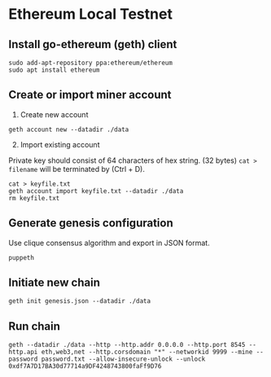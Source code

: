 # Ethereum Local Testnet

## Install go-ethereum (geth) client

```
sudo add-apt-repository ppa:ethereum/ethereum
sudo apt install ethereum
```

## Create or import miner account

1. Create new account

```
geth account new --datadir ./data
```

2. Import existing account

Private key should consist of 64 characters of hex string. (32 bytes)
`cat > filename` will be terminated by (Ctrl + D).

```
cat > keyfile.txt
geth account import keyfile.txt --datadir ./data
rm keyfile.txt
```

## Generate genesis configuration

Use clique consensus algorithm and export in JSON format.

```
puppeth
```

## Initiate new chain

```
geth init genesis.json --datadir ./data
```

## Run chain

```
geth --datadir ./data --http --http.addr 0.0.0.0 --http.port 8545 --http.api eth,web3,net --http.corsdomain "*" --networkid 9999 --mine --password password.txt --allow-insecure-unlock --unlock 0xdf7A7D17BA30d77714a9DF4248743800faFf9D76
```
